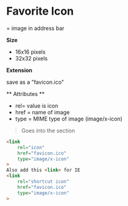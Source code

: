 # Favorite Icon

= image in address bar

**Size**
- 16x16 pixels
- 32x32 pixels

**Extension**

save as a "favicon.ico" 

** Attributes **

- rel= value is icon
- href = name of image
- type = MIME type of image (image/x-icon)

>Goes into the <head> section 

```html
<link 
    rel="icon" 
    href="favicon.ico"
    type="image/x-icon"
>
Also add this <link> for IE
<link
    rel="shortcut icon" 
    href="favicon.ico"
    type="image/x-icon"
>

```



